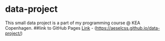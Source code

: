 # data-project
 This small data project is a part of my programming course @ KEA Copenhagen.
##link to GitHub Pages
[Link](https://aeselcss.github.io/data-project/) - (https://aeselcss.github.io/data-project/)